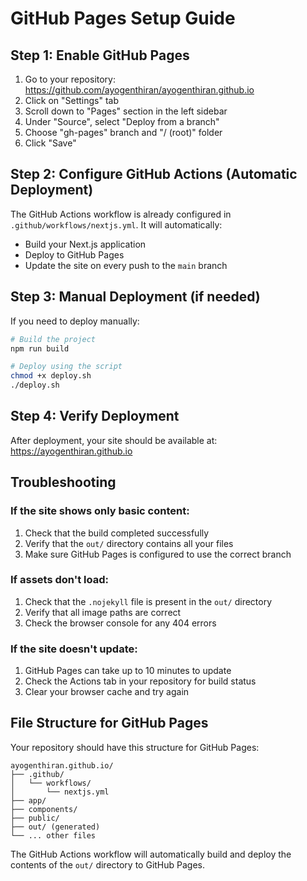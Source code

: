 # GitHub Pages Setup Guide

## Step 1: Enable GitHub Pages

1. Go to your repository: https://github.com/ayogenthiran/ayogenthiran.github.io
2. Click on "Settings" tab
3. Scroll down to "Pages" section in the left sidebar
4. Under "Source", select "Deploy from a branch"
5. Choose "gh-pages" branch and "/ (root)" folder
6. Click "Save"

## Step 2: Configure GitHub Actions (Automatic Deployment)

The GitHub Actions workflow is already configured in `.github/workflows/nextjs.yml`. It will automatically:

- Build your Next.js application
- Deploy to GitHub Pages
- Update the site on every push to the `main` branch

## Step 3: Manual Deployment (if needed)

If you need to deploy manually:

```bash
# Build the project
npm run build

# Deploy using the script
chmod +x deploy.sh
./deploy.sh
```

## Step 4: Verify Deployment

After deployment, your site should be available at:
https://ayogenthiran.github.io

## Troubleshooting

### If the site shows only basic content:
1. Check that the build completed successfully
2. Verify that the `out/` directory contains all your files
3. Make sure GitHub Pages is configured to use the correct branch

### If assets don't load:
1. Check that the `.nojekyll` file is present in the `out/` directory
2. Verify that all image paths are correct
3. Check the browser console for any 404 errors

### If the site doesn't update:
1. GitHub Pages can take up to 10 minutes to update
2. Check the Actions tab in your repository for build status
3. Clear your browser cache and try again

## File Structure for GitHub Pages

Your repository should have this structure for GitHub Pages:
```
ayogenthiran.github.io/
├── .github/
│   └── workflows/
│       └── nextjs.yml
├── app/
├── components/
├── public/
├── out/ (generated)
└── ... other files
```

The GitHub Actions workflow will automatically build and deploy the contents of the `out/` directory to GitHub Pages.
